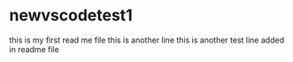 # newvscodetest1

this is my first read me file
this is another line 
this is another test line added in readme file

